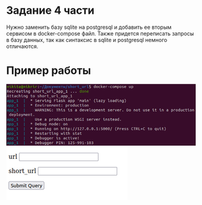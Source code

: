 # Задание 4 части
Нужно заменить базу sqlite на postgresql и добавить ее вторым сервисом в docker-compose файл. Также придется переписать запросы в базу данных, так как синтаксис в sqlite и postgresql немного отличаются.

# Пример работы
![Image](https://github.com/Nikittttt/short_url/raw/stage_4/Image/пример_работы.png)
![Image](https://github.com/Nikittttt/short_url/raw/stage_4/Image/пример_работы2.png)
